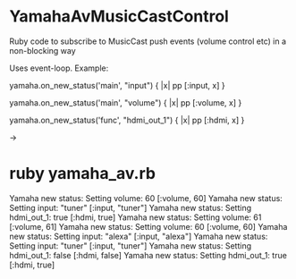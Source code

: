 # YamahaAvMusicCastControl
Ruby code to subscribe to MusicCast push events (volume control etc) in a non-blocking way

Uses event-loop. Example:

  yamaha.on_new_status('main', "input") { |x|
    pp [:input, x]
  }

  yamaha.on_new_status('main', "volume") { |x|
    pp [:volume, x]
  }

  yamaha.on_new_status('func', "hdmi_out_1") { |x|
    pp [:hdmi, x]
  }

->

# ruby yamaha_av.rb
Yamaha new status: Setting volume: 60
[:volume, 60]
Yamaha new status: Setting input: "tuner"
[:input, "tuner"]
Yamaha new status: Setting hdmi_out_1: true
[:hdmi, true]
Yamaha new status: Setting volume: 61
[:volume, 61]
Yamaha new status: Setting volume: 60
[:volume, 60]
Yamaha new status: Setting input: "alexa"
[:input, "alexa"]
Yamaha new status: Setting input: "tuner"
[:input, "tuner"]
Yamaha new status: Setting hdmi_out_1: false
[:hdmi, false]
Yamaha new status: Setting hdmi_out_1: true
[:hdmi, true]
